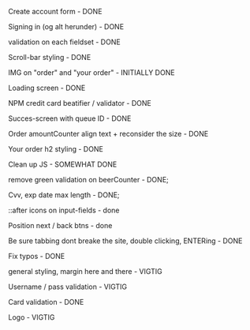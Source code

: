 Create account form - DONE

Signing in (og alt herunder) - DONE

validation on each fieldset - DONE

Scroll-bar styling - DONE

IMG on "order" and "your order" - INITIALLY DONE

Loading screen - DONE

NPM credit card beatifier / validator - DONE

Succes-screen with queue ID - DONE

Order amountCounter align text + reconsider the size - DONE

Your order h2 styling - DONE

Clean up JS - SOMEWHAT DONE

remove green validation on beerCounter - DONE;

Cvv, exp date max length - DONE;

::after icons on input-fields - done

Position next / back btns - done

Be sure tabbing dont breake the site, double clicking, ENTERing - DONE

Fix typos - DONE

general styling, margin here and there - VIGTIG

Username / pass validation - VIGTIG

Card validation - DONE

Logo - VIGTIG
